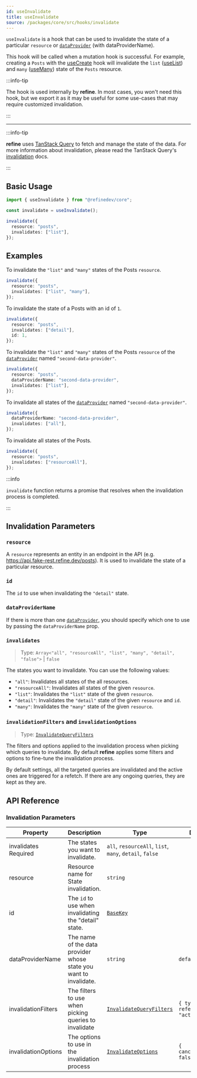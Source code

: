 ```yaml
---
id: useInvalidate
title: useInvalidate
source: /packages/core/src/hooks/invalidate
---
```


`useInvalidate` is a hook that can be used to invalidate the state of a particular `resource` or [`dataProvider`][data-provider] (with dataProviderName).

This hook will be called when a mutation hook is successful. For example, creating a `Posts` with the [useCreate](/docs/api-reference/core/hooks/data/useCreate/) hook will invalidate the `list` ([useList](/docs/api-reference/core/hooks/data/useList/)) and `many` ([useMany](/docs/api-reference/core/hooks/data/useMany/)) state of the `Posts` resource.

:::info-tip

The hook is used internally by **refine**. In most cases, you won't need this hook, but we export it as it may be useful for some use-cases that may require customized invalidation.

:::

---

:::info-tip

**refine** uses [TanStack Query](https://tanstack.com/query/latest) to fetch and manage the state of the data. For more information about invalidation, please read the TanStack Query's [invalidation](https://tanstack.com/query/v4/docs/react/guides/query-invalidation) docs.

:::

## Basic Usage

```ts
import { useInvalidate } from "@refinedev/core";

const invalidate = useInvalidate();

invalidate({
  resource: "posts",
  invalidates: ["list"],
});
```

## Examples

To invalidate the `"list"` and `"many"` states of the Posts `resource`.

```ts
invalidate({
  resource: "posts",
  invalidates: ["list", "many"],
});
```

To invalidate the state of a Posts with an id of `1`.

```ts
invalidate({
  resource: "posts",
  invalidates: ["detail"],
  id: 1,
});
```

To invalidate the `"list"` and `"many"` states of the Posts `resource` of the [`dataProvider`][data-provider] named `"second-data-provider"`.

```ts
invalidate({
  resource: "posts",
  dataProviderName: "second-data-provider",
  invalidates: ["list"],
});
```

To invalidate all states of the [`dataProvider`][data-provider] named `"second-data-provider"`.

```ts
invalidate({
  dataProviderName: "second-data-provider",
  invalidates: ["all"],
});
```

To invalidate all states of the Posts.

```ts
invalidate({
  resource: "posts",
  invalidates: ["resourceAll"],
});
```

:::info

`invalidate` function returns a promise that resolves when the invalidation process is completed.

:::

## Invalidation Parameters

### `resource`

A `resource` represents an entity in an endpoint in the API (e.g. https://api.fake-rest.refine.dev/posts). It is used to invalidate the state of a particular resource.

### `id`

The `id` to use when invalidating the `"detail"` state.

### `dataProviderName`

If there is more than one [`dataProvider`][data-provider], you should specify which one to use by passing the `dataProviderName` prop.

### `invalidates` <PropTag required />

> Type: `Array<"all", "resourceAll", "list", "many", "detail", "false">` | `false`

The states you want to invalidate. You can use the following values:

- `"all"`: Invalidates all states of the all resources.
- `"resourceAll"`: Invalidates all states of the given `resource`.
- `"list"`: Invalidates the `"list"` state of the given `resource`.
- `"detail"`: Invalidates the `"detail"` state of the given `resource` and `id`.
- `"many"`: Invalidates the `"many"` state of the given `resource`.

### `invalidationFilters` and `invalidationOptions`

> Type: [`InvalidateQueryFilters`](https://tanstack.com/query/latest/docs/react/reference/QueryClient#queryclientinvalidatequeries)

The filters and options applied to the invalidation process when picking which queries to invalidate. By default **refine** applies some filters and options to fine-tune the invalidation process.

By default settings, all the targeted queries are invalidated and the active ones are triggered for a refetch. If there are any ongoing queries, they are kept as they are.

## API Reference

### Invalidation Parameters

| Property                                                                                              | Description                                                       | Type                                                                                                                        | Default                                  |
| ----------------------------------------------------------------------------------------------------- | ----------------------------------------------------------------- | --------------------------------------------------------------------------------------------------------------------------- | ---------------------------------------- |
| <div className="required-block"><div>invalidates</div> <div className="required">Required</div></div> | The states you want to invalidate.                                | `all`, `resourceAll`, `list`, `many`, `detail`, `false`                                                                     |                                          |
| resource                                                                                              | Resource name for State invalidation.                             | `string`                                                                                                                    |                                          |
| id                                                                                                    | The `id` to use when invalidating the "detail" state.             | [`BaseKey`](/api-reference/core/interfaces.md#basekey)                                                                      |                                          |
| dataProviderName                                                                                      | The name of the data provider whose state you want to invalidate. | `string`                                                                                                                    | `default`                                |
| invalidationFilters                                                                                   | The filters to use when picking queries to invalidate             | [`InvalidateQueryFilters`](https://tanstack.com/query/latest/docs/react/reference/QueryClient#queryclientinvalidatequeries) | `{ type: "all", refetchType: "active" }` |
| invalidationOptions                                                                                   | The options to use in the invalidation process                    | [`InvalidateOptions`](https://tanstack.com/query/latest/docs/react/reference/QueryClient#queryclientinvalidatequeries)      | `{ cancelRefetch: false }`               |

[data-provider]: /docs/api-reference/core/providers/data-provider/
